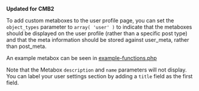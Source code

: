 **Updated for CMB2**  

To add custom metaboxes to the user profile page, you can set the `object_types` parameter to `array( 'user' )` to indicate that the metaboxes should be displayed on the user profile (rather than a specific post type) and that the meta information should be stored against user_meta, rather than post_meta.

An example metabox can be seen in [example-functions.php](https://github.com/WebDevStudios/CMB2/blob/master/example-functions.php#L351-L405)

Note that the Metabox `description` and `name` parameters will not display. You can label your user settings section by adding a `title` field as the first field.